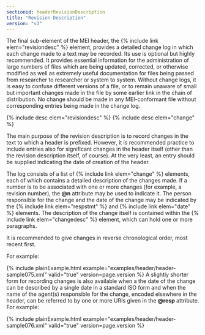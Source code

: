 ```yaml
---
sectionid: headerRevisionDescription
title: "Revision Description"
version: "v3"
---
```


The final sub-element of the MEI header, the {% include link elem="revisiondesc" %} element,
provides a detailed change log in which each change made to a text may be recorded.
Its use is
optional but highly recommended. It provides essential information for the administration
of
large numbers of files which are being updated, corrected, or otherwise modified as
well as
extremely useful documentation for files being passed from researcher to researcher
or system
to system. Without change logs, it is easy to confuse different versions of a file,
or to
remain unaware of small but important changes made in the file by some earlier link
in the
chain of distribution. No change should be made in any MEI-conformant file without
corresponding entries being made in the change log.



{% include desc elem="revisiondesc" %}
{% include desc elem="change" %}




The main purpose of the revision description is to record changes in the text to which
a
header is prefixed. However, it is recommended practice to include entries also for
significant changes in the header itself (other than the revision description itself,
of
course). At the very least, an entry should be supplied indicating the date of creation
of the
header.

The log consists of a list of {% include link elem="change" %} elements, each of which contains a
detailed description of the changes made. If a number is to be associated with one
or more
changes (for example, a revision number), the **@n** attribute may be used to indicate
it. The person responsible for the change and the date of the change may be indicated
by the
{% include link elem="respstmt" %} and {% include link elem="date" %} elements. The description of
the change itself is contained within the {% include link elem="changedesc" %} element, which can
hold one or more paragraphs.

It is recommended to give changes in reverse chronological order, most recent first.

For example:

{% include plainExample.html example="examples/header/header-sample075.xml" valid="true" version=page.version %}
A slightly shorter form for recording changes is also available when a the date of
the change
can be described by a single date in a standard ISO form and when the name of the
agent(s)
responsible for the change, encoded elsewhere in the header, can be referred to by
one or more
URIs given in the **@resp** attribute. For example:

{% include plainExample.html example="examples/header/header-sample076.xml" valid="true" version=page.version %}
